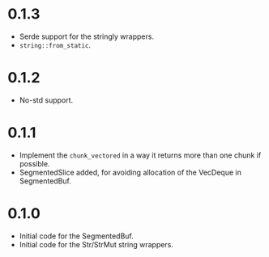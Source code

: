 # 0.1.3

* Serde support for the stringly wrappers.
* `string::from_static`.

# 0.1.2

* No-std support.

# 0.1.1

* Implement the `chunk_vectored` in a way it returns more than one chunk if
  possible.
* SegmentedSlice added, for avoiding allocation of the VecDeque in SegmentedBuf.

# 0.1.0

* Initial code for the SegmentedBuf.
* Initial code for the Str/StrMut string wrappers.

